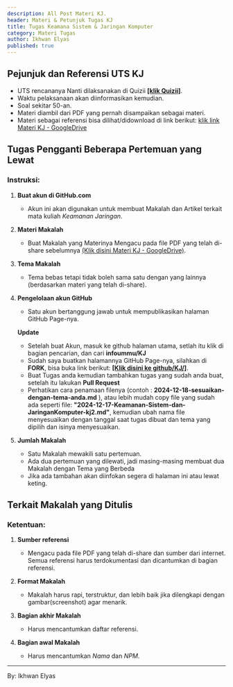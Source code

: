 ```yaml
---
description: All Post Materi KJ.
header: Materi & Petunjuk Tugas KJ
title: Tugas Keamana Sistem & Jaringan Komputer
category: Materi Tugas
author: Ikhwan Elyas
published: true
---
```


## Pejunjuk dan Referensi UTS KJ
- UTS rencananya Nanti dilaksanakan di Quizii **[[klik Quizii]](https://quizizz.com/)**.
- Waktu pelaksanaan akan diinformasikan kemudian.
- Soal sekitar 50-an.
- Materi diambil dari PDF yang pernah disampaikan sebagai materi.
- Materi sebagai referensi bisa dilihat/didownload di link berikut: [klik link Materi KJ - GoogleDrive](https://drive.google.com/drive/folders/1z3DPCvVm7tso1n8lYAeRlLdjPrwDdtZy?usp=sharing)

## Tugas Pengganti Beberapa Pertemuan yang Lewat

### Instruksi:
1. **Buat akun di GitHub.com**
   - Akun ini akan digunakan untuk membuat Makalah dan Artikel terkait mata kuliah *Keamanan Jaringan*.

2. **Materi Makalah**
   - Buat Makalah yang Materinya Mengacu pada file PDF yang telah di-share sebelumnya [(Klik disini Materi KJ - GoogleDrive)](https://drive.google.com/drive/folders/1z3DPCvVm7tso1n8lYAeRlLdjPrwDdtZy?usp=sharing).

3. **Tema Makalah**
   - Tema bebas tetapi tidak boleh sama satu dengan yang lainnya (berdasarkan materi yang telah di-share).

4. **Pengelolaan akun GitHub**
   - Satu akun bertanggung jawab untuk mempublikasikan halaman GitHub Page-nya.

   **Update**
   - Setelah buat Akun, masuk ke github halaman utama, setlah itu klik di bagian pencarian, dan cari **infoummu/KJ**
   - Sudah saya buatkan halamannya GitHub Page-nya, silahkan di **FORK**, bisa buka link berikut: [**[Klik disini ke github/KJ/]**](https://github.com/infoummu/KJ/).
   - Buat Tugas anda kemudian tambahkan tugas yang sudah anda buat, setelah itu lakukan **Pull Request**
   - Perhatikan cara penamaan filenya (contoh : **2024-12-18-sesuaikan-dengan-tema-anda.md** ), atau lebih mudah copy file yang sudah ada seperti file: **"2024-12-17-Keamanan-Sistem-dan-JaringanKomputer-kj2.md"**, kemudian ubah nama file menyesuaikan dengan tanggal saat tugas dibuat dan tema yang dipilih dan isinya menyesuaikan.

5. **Jumlah Makalah**
   - Satu Makalah mewakili satu pertemuan.
   - Ada dua pertemuan yang dilewati, jadi masing-masing membuat dua Makalah dengan Tema yang Berbeda
   - Jika ada tambahan akan diinfokan segera di halaman ini atau lewat keting. 

## Terkait Makalah yang Ditulis

### Ketentuan:
1. **Sumber referensi**
   - Mengacu pada file PDF yang telah di-share dan sumber dari internet. Semua referensi harus terdokumentasi dan dicantumkan di bagian referensi.

2. **Format Makalah**
   - Makalah harus rapi, terstruktur, dan lebih baik jika dilengkapi dengan gambar(screenshot) agar menarik.

3. **Bagian akhir Makalah**
   - Harus mencantumkan daftar referensi.

4. **Bagian awal Makalah**
   - Harus mencantumkan *Nama* dan *NPM*. 


***
By: Ikhwan Elyas
